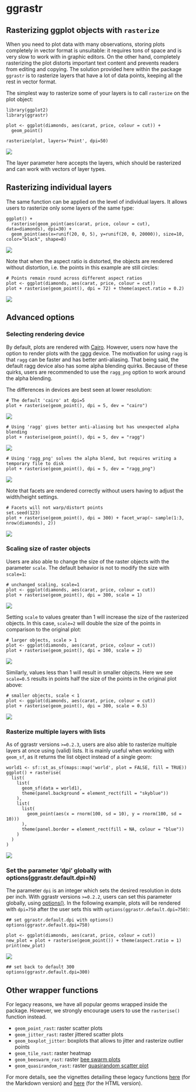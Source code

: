 # ggrastr

## Rasterizing ggplot objects with `rasterize`

When you need to plot data with many observations, storing plots
completely in vector format is unsuitable: it requires tons of space and
is very slow to work with in graphic editors. On the other hand,
completely rasterizing the plot distorts important text content and
prevents readers from editing and copying. The solution provided here
within the package `ggrastr` is to rasterize layers that have a lot of
data points, keeping all the rest in vector format.

The simplest way to rasterize some of your layers is to call `rasterize`
on the plot object:

    library(ggplot2)
    library(ggrastr)

    plot <- ggplot(diamonds, aes(carat, price, colour = cut)) +
      geom_point()

    rasterize(plot, layers='Point', dpi=50)

![](Raster_geoms_files/figure-markdown_strict/unnamed-chunk-1-1.png)

The layer parameter here accepts the layers, which should be rasterized
and can work with vectors of layer types.

## Rasterizing individual layers

The same function can be applied on the level of individual layers. It
allows users to rasterize only some layers of the same type:

    ggplot() + 
      rasterise(geom_point(aes(carat, price, colour = cut), data=diamonds), dpi=30) +
      geom_point(aes(x=runif(20, 0, 5), y=runif(20, 0, 20000)), size=10, color="black", shape=8)

![](Raster_geoms_files/figure-markdown_strict/unnamed-chunk-2-1.png)

Note that when the aspect ratio is distorted, the objects are rendered
without distortion, i.e. the points in this example are still circles:

    # Points remain round across different aspect ratios
    plot <- ggplot(diamonds, aes(carat, price, colour = cut))
    plot + rasterise(geom_point(), dpi = 72) + theme(aspect.ratio = 0.2)

![](Raster_geoms_files/figure-markdown_strict/unnamed-chunk-3-1.png)

## Advanced options

### Selecting rendering device

By default, plots are rendered with
[Cairo](https://CRAN.R-project.org/package=Cairo). However, users now
have the option to render plots with the
[ragg](https://github.com/r-lib/ragg) device. The motivation for using
`ragg` is that `ragg` can be faster and has better anti-aliasing. That
being said, the default ragg device also has some alpha blending quirks.
Because of these quirks, users are recommended to use the `ragg_png`
option to work around the alpha blending.

The differences in devices are best seen at lower resolution:

    # The default 'cairo' at dpi=5
    plot + rasterise(geom_point(), dpi = 5, dev = "cairo")

![](Raster_geoms_files/figure-markdown_strict/unnamed-chunk-4-1.png)

    # Using 'ragg' gives better anti-aliasing but has unexpected alpha blending
    plot + rasterise(geom_point(), dpi = 5, dev = "ragg")

![](Raster_geoms_files/figure-markdown_strict/unnamed-chunk-5-1.png)

    # Using 'ragg_png' solves the alpha blend, but requires writing a temporary file to disk
    plot + rasterise(geom_point(), dpi = 5, dev = "ragg_png")

![](Raster_geoms_files/figure-markdown_strict/unnamed-chunk-6-1.png)

Note that facets are rendered correctly without users having to adjust
the width/height settings.

    # Facets will not warp/distort points
    set.seed(123)
    plot + rasterise(geom_point(), dpi = 300) + facet_wrap(~ sample(1:3, nrow(diamonds), 2))

![](Raster_geoms_files/figure-markdown_strict/unnamed-chunk-7-1.png)

### Scaling size of raster objects

Users are also able to change the size of the raster objects with the
parameter `scale`. The default behavior is not to modify the size with
`scale=1`:

    # unchanged scaling, scale=1
    plot <- ggplot(diamonds, aes(carat, price, colour = cut))
    plot + rasterise(geom_point(), dpi = 300, scale = 1)

![](Raster_geoms_files/figure-markdown_strict/unnamed-chunk-8-1.png)

Setting `scale` to values greater than 1 will increase the size of the
rasterized objects. In this case, `scale=2` will double the size of the
points in comparison to the original plot:

    # larger objects, scale > 1
    plot <- ggplot(diamonds, aes(carat, price, colour = cut))
    plot + rasterise(geom_point(), dpi = 300, scale = 2)

![](Raster_geoms_files/figure-markdown_strict/unnamed-chunk-9-1.png)

Similarly, values less than 1 will result in smaller objects. Here we
see `scale=0.5` results in points half the size of the points in the
original plot above:

    # smaller objects, scale < 1
    plot <- ggplot(diamonds, aes(carat, price, colour = cut))
    plot + rasterise(geom_point(), dpi = 300, scale = 0.5)

![](Raster_geoms_files/figure-markdown_strict/unnamed-chunk-10-1.png)

### Rasterize multiple layers with lists

As of ggrastr versions `>=0.2.3`, users are also able to rasterize
multiple layers at once using (valid) lists. It is mainly useful when
working with `geom_sf`, as it returns the list object instead of a
single geom:

    world1 <- sf::st_as_sf(maps::map('world', plot = FALSE, fill = TRUE))
    ggplot() + rasterise(
      list(
        list(
          geom_sf(data = world1),
          theme(panel.background = element_rect(fill = "skyblue"))
        ),
        list(
          list(
            geom_point(aes(x = rnorm(100, sd = 10), y = rnorm(100, sd = 10)))
          ),
          theme(panel.border = element_rect(fill = NA, colour = "blue"))
        )
      )
    )

![](Raster_geoms_files/figure-markdown_strict/unnamed-chunk-11-1.png)

### Set the parameter ‘dpi’ globally with options(ggrastr.default.dpi=N)

The parameter `dpi` is an integer which sets the desired resolution in
dots per inch. With ggrastr versions `>=0.2.2`, users can set this
parameter globally, using
[options()](https://stat.ethz.ch/R-manual/R-devel/library/base/html/options.html).
In the following example, plots will be rendered with `dpi=750` after
the user sets this with `options(ggrastr.default.dpi=750)`:

    ## set ggrastr.default.dpi with options()
    options(ggrastr.default.dpi=750)

    plot <- ggplot(diamonds, aes(carat, price, colour = cut))
    new_plot = plot + rasterise(geom_point()) + theme(aspect.ratio = 1)
    print(new_plot)

![](Raster_geoms_files/figure-markdown_strict/unnamed-chunk-12-1.png)


    ## set back to default 300
    options(ggrastr.default.dpi=300)

## Other wrapper functions

For legacy reasons, we have all popular geoms wrapped inside the
package. However, we strongly encourage users to use the `rasterise()`
function instead.

-   `geom_point_rast`: raster scatter plots
-   `geom_jitter_rast`: raster jittered scatter plots
-   `geom_boxplot_jitter`: boxplots that allows to jitter and rasterize
    outlier points
-   `geom_tile_rast`: raster heatmap
-   `geom_beeswarm_rast`: raster [bee swarm
    plots](https://github.com/eclarke/ggbeeswarm#geom_beeswarm)
-   `geom_quasirandom_rast`: raster [quasirandom scatter
    plot](https://github.com/eclarke/ggbeeswarm#geom_quasirandom)

For more details, see the vignettes detailing these legacy functions
[here](https://github.com/VPetukhov/ggrastr/blob/main/vignettes/Legacy_functions.md)
(for the Markdown version) and
[here](https://htmlpreview.github.io/?https://raw.githubusercontent.com/VPetukhov/ggrastr/main/doc/Legacy_functions.html)
(for the HTML version).
